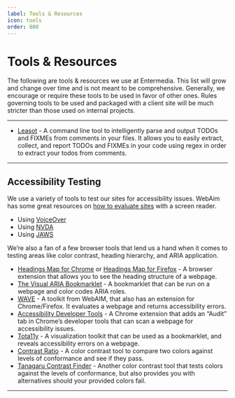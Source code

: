 ```yaml
---
label: Tools & Resources
icon: tools
order: 800
---
```


# Tools & Resources

The following are tools & resources we use at Entermedia. This list will grow and change over time and is not meant to be comprehensive. Generally, we encourage or require these tools to be used in favor of other ones. Rules governing tools to be used and packaged with a client site will be much stricter than those used on internal projects.

---

- [Leasot](https://github.com/pgilad/leasot) - A command line tool to intelligently parse and output TODOs and FIXMEs from comments in your files. It allows you to easily extract, collect, and report TODOs and FIXMEs in your code using regex in order to extract your todos from comments.

---

## Accessibility Testing

We use a variety of tools to test our sites for accessibility issues. WebAim has some great resources on [how to evaluate sites](http://webaim.org/articles/screenreader_testing/) with a screen reader.

- Using [VoiceOver](http://webaim.org/articles/voiceover/)
- Using [NVDA](http://webaim.org/articles/nvda/)
- Using [JAWS](http://webaim.org/articles/jaws/)

We’re also a fan of a few browser tools that lend us a hand when it comes to testing areas like color contrast, heading hierarchy, and ARIA application.

- [Headings Map for Chrome](https://chrome.google.com/webstore/detail/headingsmap/flbjommegcjonpdmenkdiocclhjacmbi?hl=es) or [Headings Map for Firefox](https://addons.mozilla.org/en-us/firefox/addon/headingsmap/) - A browser extension that allows you to see the heading structure of a webpage.
- [The Visual ARIA Bookmarklet](http://whatsock.com/training/matrices/visual-aria.htm) - A bookmarklet that can be run on a webpage and color codes ARIA roles.
- [WAVE](http://wave.webaim.org/) - A toolkit from WebAIM, that also has an extension for Chrome/Firefox. It evaluates a webpage and returns accessibility errors.
- [Accessibility Developer Tools](https://chrome.google.com/webstore/detail/accessibility-developer-t/fpkknkljclfencbdbgkenhalefipecmb) - A Chrome extension that adds an “Audit” tab in Chrome’s developer tools that can scan a webpage for accessibility issues.
- [Tota11y](https://khan.github.io/tota11y/) - A visualization toolkit that can be used as a bookmarklet, and reveals accessibility errors on a webpage.
- [Contrast Ratio](https://leaverou.github.io/contrast-ratio/) - A color contrast tool to compare two colors against levels of conformance and see if they pass.
- [Tanagaru Contrast Finder](http://contrast-finder.tanaguru.com/?lang=en) - Another color contrast tool that tests colors against the levels of conformance, but also provides you with alternatives should your provided colors fail.

---
